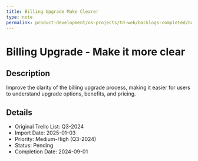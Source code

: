 ```yaml
---
title: Billing Upgrade Make Clearer
type: note
permalink: product-development/os-projects/td-web/backlogs-completed/backlog-specs/billing-upgrade-make-clearer
---
```


# Billing Upgrade - Make it more clear

## Description
Improve the clarity of the billing upgrade process, making it easier for users to understand upgrade options, benefits, and pricing.

## Details
- Original Trello List: Q3-2024
- Import Date: 2025-01-03
- Priority: Medium-High (Q3-2024)
- Status: Pending
- Completion Date: 2024-09-01